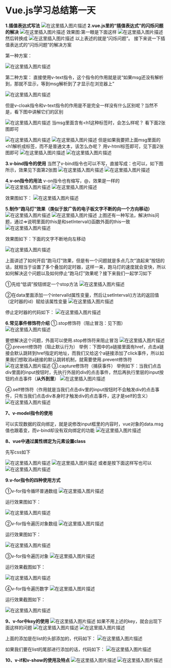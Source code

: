 #                          Vue.js学习总结第一天

**1.插值表达式写法**
![在这里插入图片描述](https://img-blog.csdnimg.cn/20190416162233547.png?x-oss-process=image/watermark,type_ZmFuZ3poZW5naGVpdGk,shadow_10,text_aHR0cHM6Ly9ibG9nLmNzZG4ubmV0L3FxXzQwMjQxOTU3,size_16,color_FFFFFF,t_70)
**2.vue.js里的“插值表达式”的闪烁问题的解决**
![在这里插入图片描述](https://img-blog.csdnimg.cn/20190416162638453.png?x-oss-process=image/watermark,type_ZmFuZ3poZW5naGVpdGk,shadow_10,text_aHR0cHM6Ly9ibG9nLmNzZG4ubmV0L3FxXzQwMjQxOTU3,size_16,color_FFFFFF,t_70)
效果图:第一眼是下面这样
![在这里插入图片描述](https://img-blog.csdnimg.cn/20190416162719266.png)
然后转换成
![在这里插入图片描述](https://img-blog.csdnimg.cn/20190416162816921.png)
以上表述的就是“闪烁问题”。   接下来说一下插值表达式的“闪烁问题”的解决方案

第一种方案：

![在这里插入图片描述](https://img-blog.csdnimg.cn/20190416163713212.png?x-oss-process=image/watermark,type_ZmFuZ3poZW5naGVpdGk,shadow_10,text_aHR0cHM6Ly9ibG9nLmNzZG4ubmV0L3FxXzQwMjQxOTU3,size_16,color_FFFFFF,t_70)

第二种方案：  直接使用v-text指令，这个指令的作用就是说“如果msg还没有解析到，那就不显示，等到msg解析到了才显示在浏览器上”

![在这里插入图片描述](https://img-blog.csdnimg.cn/20190416164121956.png?x-oss-process=image/watermark,type_ZmFuZ3poZW5naGVpdGk,shadow_10,text_aHR0cHM6Ly9ibG9nLmNzZG4ubmV0L3FxXzQwMjQxOTU3,size_16,color_FFFFFF,t_70)

但是v-cloak指令和v-text指令的作用是不是完全一样没有什么区别呢？当然不是，看下图中讲解它们的区别

![在这里插入图片描述](https://img-blog.csdnimg.cn/20190416164549858.png?x-oss-process=image/watermark,type_ZmFuZ3poZW5naGVpdGk,shadow_10,text_aHR0cHM6Ly9ibG9nLmNzZG4ubmV0L3FxXzQwMjQxOTU3,size_16,color_FFFFFF,t_70)
当msg里面含有<h1这种标签时，会怎么样呢？ 看下面2张图即可

![在这里插入图片描述](https://img-blog.csdnimg.cn/20190416165339593.png?x-oss-process=image/watermark,type_ZmFuZ3poZW5naGVpdGk,shadow_10,text_aHR0cHM6Ly9ibG9nLmNzZG4ubmV0L3FxXzQwMjQxOTU3,size_16,color_FFFFFF,t_70)
![在这里插入图片描述](https://img-blog.csdnimg.cn/20190416165511762.png)
但是如果我要把上面msg里面的<h1解析成标签，而不是普通文本，该怎么办呢？   用v-html标签即可，见下面2张图即可
![在这里插入图片描述](https://img-blog.csdnimg.cn/20190416170149970.png?x-oss-process=image/watermark,type_ZmFuZ3poZW5naGVpdGk,shadow_10,text_aHR0cHM6Ly9ibG9nLmNzZG4ubmV0L3FxXzQwMjQxOTU3,size_16,color_FFFFFF,t_70)
![在这里插入图片描述](https://img-blog.csdnimg.cn/20190416165939147.png?x-oss-process=image/watermark,type_ZmFuZ3poZW5naGVpdGk,shadow_10,text_aHR0cHM6Ly9ibG9nLmNzZG4ubmV0L3FxXzQwMjQxOTU3,size_16,color_FFFFFF,t_70)

**3.v-bind指令的使用** 当然了v-bind指令也可以不写，直接写成：也可以，如下图所示，效果见下面第2张图
![在这里插入图片描述](https://img-blog.csdnimg.cn/20190416171411180.png?x-oss-process=image/watermark,type_ZmFuZ3poZW5naGVpdGk,shadow_10,text_aHR0cHM6Ly9ibG9nLmNzZG4ubmV0L3FxXzQwMjQxOTU3,size_16,color_FFFFFF,t_70)
![在这里插入图片描述](https://img-blog.csdnimg.cn/20190416171642279.png)

**4.v-on指令的用法**  v-on指令也有缩写，@，效果是一样的
![在这里插入图片描述](https://img-blog.csdnimg.cn/2019041617380277.png)
![在这里插入图片描述](https://img-blog.csdnimg.cn/20190416173240377.png?x-oss-process=image/watermark,type_ZmFuZ3poZW5naGVpdGk,shadow_10,text_aHR0cHM6Ly9ibG9nLmNzZG4ubmV0L3FxXzQwMjQxOTU3,size_16,color_FFFFFF,t_70)

效果图如下：
![在这里插入图片描述](https://img-blog.csdnimg.cn/20190416173346549.png?x-oss-process=image/watermark,type_ZmFuZ3poZW5naGVpdGk,shadow_10,text_aHR0cHM6Ly9ibG9nLmNzZG4ubmV0L3FxXzQwMjQxOTU3,size_16,color_FFFFFF,t_70)

**5.制作“跑马灯”效果（类似于放广告的电子板文字不断的向一个方向移动）**
![在这里插入图片描述](https://img-blog.csdnimg.cn/20190416180422799.png?x-oss-process=image/watermark,type_ZmFuZ3poZW5naGVpdGk,shadow_10,text_aHR0cHM6Ly9ibG9nLmNzZG4ubmV0L3FxXzQwMjQxOTU3,size_16,color_FFFFFF,t_70)
![在这里插入图片描述](https://img-blog.csdnimg.cn/20190416180648190.png?x-oss-process=image/watermark,type_ZmFuZ3poZW5naGVpdGk,shadow_10,text_aHR0cHM6Ly9ibG9nLmNzZG4ubmV0L3FxXzQwMjQxOTU3,size_16,color_FFFFFF,t_70)
上图还有一种写法，解决this问题，通过=>说明里面的this是和setInterval()函数外面的this一致
![在这里插入图片描述](https://img-blog.csdnimg.cn/20190416180853332.png?x-oss-process=image/watermark,type_ZmFuZ3poZW5naGVpdGk,shadow_10,text_aHR0cHM6Ly9ibG9nLmNzZG4ubmV0L3FxXzQwMjQxOTU3,size_16,color_FFFFFF,t_70)

效果图如下：下面的文字不断地向左移动

![在这里插入图片描述](https://img-blog.csdnimg.cn/20190416180718467.png)

上面讲述了如何开启“跑马灯”效果，但是有一个问题就是多点几次“浪起来”按钮的话，就相当于设置了多个叠加的定时器，这样一来，跑马灯的速度就会变快，所以如何解决这个问题以及如何停止“跑马灯”效果呢？接下来我们一起学习如下

①先给“低调”按钮绑定一个stop方法
![在这里插入图片描述](https://img-blog.csdnimg.cn/201904161824264.png)

②在data里面添加一个intervalId属性变量，然后让setInterval()方法的返回值（定时器的id）赋给该属性变量
![在这里插入图片描述](https://img-blog.csdnimg.cn/20190416183219515.png?x-oss-process=image/watermark,type_ZmFuZ3poZW5naGVpdGk,shadow_10,text_aHR0cHM6Ly9ibG9nLmNzZG4ubmV0L3FxXzQwMjQxOTU3,size_16,color_FFFFFF,t_70)

停止定时器的代码如下：
![在这里插入图片描述](https://img-blog.csdnimg.cn/20190416183440565.png)

**6.常见事件修饰符介绍**
   ①.stop修饰符（阻止冒泡：见下图）
![在这里插入图片描述](https://img-blog.csdnimg.cn/20190417091443468.png?x-oss-process=image/watermark,type_ZmFuZ3poZW5naGVpdGk,shadow_10,text_aHR0cHM6Ly9ibG9nLmNzZG4ubmV0L3FxXzQwMjQxOTU3,size_16,color_FFFFFF,t_70)

要想解决这个问题，外面可以使用.stop修饰符来阻止冒泡
![在这里插入图片描述](https://img-blog.csdnimg.cn/20190417091611501.png?x-oss-process=image/watermark,type_ZmFuZ3poZW5naGVpdGk,shadow_10,text_aHR0cHM6Ly9ibG9nLmNzZG4ubmV0L3FxXzQwMjQxOTU3,size_16,color_FFFFFF,t_70)
②.prevent修饰符（阻止默认行为）
举例：下图中的a链接里面有href，点击a链接会默认跳转到href指定的地址，而我们又给这个a链接添加了click事件，所以如果我们想取消a链接的默认跳转机制，就需要使用.prevent修饰符
![在这里插入图片描述](https://img-blog.csdnimg.cn/20190417100303206.png)
③.capture修饰符（捕获事件）
举例如下：当我们点击div里面的input按钮时，先执行外层的div的点击事件，然后再执行里层的input按钮的点击事件（**从外到里**）
![在这里插入图片描述](https://img-blog.csdnimg.cn/20190417103318730.png)

④.self修饰符（作用就是当我们点击div里的input按钮时不会触发div的点击事件，只有当我们点击div本身时才触发div的点击事件，这才是self的含义）
![在这里插入图片描述](https://img-blog.csdnimg.cn/20190417103837258.png)

**7、v-model指令的使用**

可以实现数据的双向绑定，就是说修改input框里的内容时，vue对象的data.msg值也跟着变，而v-bind却没有双向绑定的功能
![在这里插入图片描述](https://img-blog.csdnimg.cn/2019041711050368.png?x-oss-process=image/watermark,type_ZmFuZ3poZW5naGVpdGk,shadow_10,text_aHR0cHM6Ly9ibG9nLmNzZG4ubmV0L3FxXzQwMjQxOTU3,size_16,color_FFFFFF,t_70)

**8、vue中通过属性绑定为元素设置class**

先写css如下

![在这里插入图片描述](https://img-blog.csdnimg.cn/20190417130601996.png?x-oss-process=image/watermark,type_ZmFuZ3poZW5naGVpdGk,shadow_10,text_aHR0cHM6Ly9ibG9nLmNzZG4ubmV0L3FxXzQwMjQxOTU3,size_16,color_FFFFFF,t_70)
![在这里插入图片描述](https://img-blog.csdnimg.cn/20190417131726560.png)
或者是按下面这样写也可以
![在这里插入图片描述](https://img-blog.csdnimg.cn/20190417132223421.png?x-oss-process=image/watermark,type_ZmFuZ3poZW5naGVpdGk,shadow_10,text_aHR0cHM6Ly9ibG9nLmNzZG4ubmV0L3FxXzQwMjQxOTU3,size_16,color_FFFFFF,t_70)

**9.v-for指令的四种使用方式**

①v-for指令循环普通数组
![在这里插入图片描述](https://img-blog.csdnimg.cn/20190417133653392.png?x-oss-process=image/watermark,type_ZmFuZ3poZW5naGVpdGk,shadow_10,text_aHR0cHM6Ly9ibG9nLmNzZG4ubmV0L3FxXzQwMjQxOTU3,size_16,color_FFFFFF,t_70)

运行效果图如下：

![在这里插入图片描述](https://img-blog.csdnimg.cn/20190417133720596.png?x-oss-process=image/watermark,type_ZmFuZ3poZW5naGVpdGk,shadow_10,text_aHR0cHM6Ly9ibG9nLmNzZG4ubmV0L3FxXzQwMjQxOTU3,size_16,color_FFFFFF,t_70)

②v-for指令遍历对象数组
![在这里插入图片描述](https://img-blog.csdnimg.cn/20190417134101629.png?x-oss-process=image/watermark,type_ZmFuZ3poZW5naGVpdGk,shadow_10,text_aHR0cHM6Ly9ibG9nLmNzZG4ubmV0L3FxXzQwMjQxOTU3,size_16,color_FFFFFF,t_70)

运行效果图如下：

![在这里插入图片描述](https://img-blog.csdnimg.cn/20190417134120213.png?x-oss-process=image/watermark,type_ZmFuZ3poZW5naGVpdGk,shadow_10,text_aHR0cHM6Ly9ibG9nLmNzZG4ubmV0L3FxXzQwMjQxOTU3,size_16,color_FFFFFF,t_70)

③v-for指令遍历对象
![在这里插入图片描述](https://img-blog.csdnimg.cn/20190417135618722.png?x-oss-process=image/watermark,type_ZmFuZ3poZW5naGVpdGk,shadow_10,text_aHR0cHM6Ly9ibG9nLmNzZG4ubmV0L3FxXzQwMjQxOTU3,size_16,color_FFFFFF,t_70)

运行效果截图如下：

![在这里插入图片描述](https://img-blog.csdnimg.cn/20190417135805673.png)

④v-for指令遍历数字
![在这里插入图片描述](https://img-blog.csdnimg.cn/20190417140228590.png)

运行效果截图如下：

![在这里插入图片描述](https://img-blog.csdnimg.cn/20190417140412387.png?x-oss-process=image/watermark,type_ZmFuZ3poZW5naGVpdGk,shadow_10,text_aHR0cHM6Ly9ibG9nLmNzZG4ubmV0L3FxXzQwMjQxOTU3,size_16,color_FFFFFF,t_70)

**9、v-for中key的使用**
![在这里插入图片描述](https://img-blog.csdnimg.cn/20190417143330742.png?x-oss-process=image/watermark,type_ZmFuZ3poZW5naGVpdGk,shadow_10,text_aHR0cHM6Ly9ibG9nLmNzZG4ubmV0L3FxXzQwMjQxOTU3,size_16,color_FFFFFF,t_70)
如果不用上述的key，就会出现下面这样的问题
![在这里插入图片描述](https://img-blog.csdnimg.cn/20190417143513297.png?x-oss-process=image/watermark,type_ZmFuZ3poZW5naGVpdGk,shadow_10,text_aHR0cHM6Ly9ibG9nLmNzZG4ubmV0L3FxXzQwMjQxOTU3,size_16,color_FFFFFF,t_70)
![在这里插入图片描述](https://img-blog.csdnimg.cn/20190417143621161.png?x-oss-process=image/watermark,type_ZmFuZ3poZW5naGVpdGk,shadow_10,text_aHR0cHM6Ly9ibG9nLmNzZG4ubmV0L3FxXzQwMjQxOTU3,size_16,color_FFFFFF,t_70)

上面的添加是在list的头部添加的，代码如下：
![在这里插入图片描述](https://img-blog.csdnimg.cn/20190417143831217.png)

如果我们要在list的尾部进行添加的话，代码如下：
![在这里插入图片描述](https://img-blog.csdnimg.cn/2019041714373322.png)

**10、v-if和v-show的使用及特点**
![在这里插入图片描述](https://img-blog.csdnimg.cn/20190417145239919.png?x-oss-process=image/watermark,type_ZmFuZ3poZW5naGVpdGk,shadow_10,text_aHR0cHM6Ly9ibG9nLmNzZG4ubmV0L3FxXzQwMjQxOTU3,size_16,color_FFFFFF,t_70)
![在这里插入图片描述](https://img-blog.csdnimg.cn/20190417145420808.png?x-oss-process=image/watermark,type_ZmFuZ3poZW5naGVpdGk,shadow_10,text_aHR0cHM6Ly9ibG9nLmNzZG4ubmV0L3FxXzQwMjQxOTU3,size_16,color_FFFFFF,t_70)
